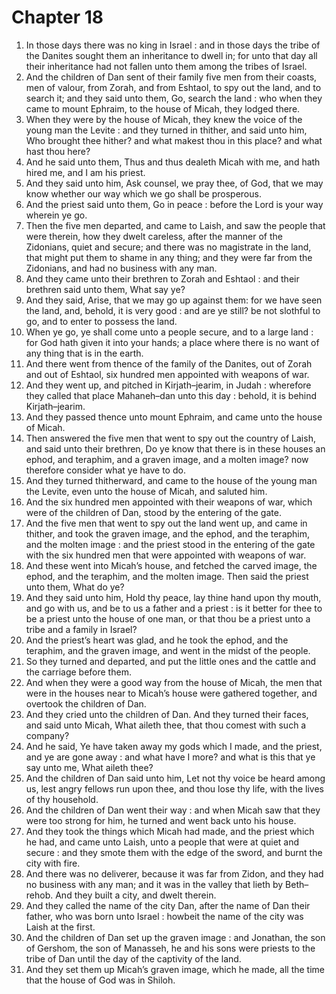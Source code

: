 # Chapter 18

1. In those days there was no king in Israel : and in those days the tribe of the Danites sought them an inheritance to dwell in; for unto that day all their inheritance had not fallen unto them among the tribes of Israel.
2. And the children of Dan sent of their family five men from their coasts, men of valour, from Zorah, and from Eshtaol, to spy out the land, and to search it; and they said unto them, Go, search the land : who when they came to mount Ephraim, to the house of Micah, they lodged there.
3. When they were by the house of Micah, they knew the voice of the young man the Levite : and they turned in thither, and said unto him, Who brought thee hither? and what makest thou in this place? and what hast thou here?
4. And he said unto them, Thus and thus dealeth Micah with me, and hath hired me, and I am his priest.
5. And they said unto him, Ask counsel, we pray thee, of God, that we may know whether our way which we go shall be prosperous.
6. And the priest said unto them, Go in peace : before the Lord is your way wherein ye go.
7. Then the five men departed, and came to Laish, and saw the people that were therein, how they dwelt careless, after the manner of the Zidonians, quiet and secure; and there was no magistrate in the land, that might put them to shame in any thing; and they were far from the Zidonians, and had no business with any man.
8. And they came unto their brethren to Zorah and Eshtaol : and their brethren said unto them, What say ye?
9. And they said, Arise, that we may go up against them: for we have seen the land, and, behold, it is very good : and are ye still? be not slothful to go, and to enter to possess the land.
10. When ye go, ye shall come unto a people secure, and to a large land : for God hath given it into your hands; a place where there is no want of any thing that is in the earth.
11. And there went from thence of the family of the Danites, out of Zorah and out of Eshtaol, six hundred men appointed with weapons of war.
12. And they went up, and pitched in Kirjath–jearim, in Judah : wherefore they called that place Mahaneh–dan unto this day : behold, it is behind Kirjath–jearim.
13. And they passed thence unto mount Ephraim, and came unto the house of Micah.
14. Then answered the five men that went to spy out the country of Laish, and said unto their brethren, Do ye know that there is in these houses an ephod, and teraphim, and a graven image, and a molten image? now therefore consider what ye have to do.
15. And they turned thitherward, and came to the house of the young man the Levite, even unto the house of Micah, and saluted him.
16. And the six hundred men appointed with their weapons of war, which were of the children of Dan, stood by the entering of the gate.
17. And the five men that went to spy out the land went up, and came in thither, and took the graven image, and the ephod, and the teraphim, and the molten image : and the priest stood in the entering of the gate with the six hundred men that were appointed with weapons of war.
18. And these went into Micah’s house, and fetched the carved image, the ephod, and the teraphim, and the molten image. Then said the priest unto them, What do ye?
19. And they said unto him, Hold thy peace, lay thine hand upon thy mouth, and go with us, and be to us a father and a priest : is it better for thee to be a priest unto the house of one man, or that thou be a priest unto a tribe and a family in Israel?
20. And the priest’s heart was glad, and he took the ephod, and the teraphim, and the graven image, and went in the midst of the people.
21. So they turned and departed, and put the little ones and the cattle and the carriage before them.
22. And when they were a good way from the house of Micah, the men that were in the houses near to Micah’s house were gathered together, and overtook the children of Dan.
23. And they cried unto the children of Dan. And they turned their faces, and said unto Micah, What aileth thee, that thou comest with such a company?
24. And he said, Ye have taken away my gods which I made, and the priest, and ye are gone away : and what have I more? and what is this that ye say unto me, What aileth thee?
25. And the children of Dan said unto him, Let not thy voice be heard among us, lest angry fellows run upon thee, and thou lose thy life, with the lives of thy household.
26. And the children of Dan went their way : and when Micah saw that they were too strong for him, he turned and went back unto his house.
27. And they took the things which Micah had made, and the priest which he had, and came unto Laish, unto a people that were at quiet and secure : and they smote them with the edge of the sword, and burnt the city with fire.
28. And there was no deliverer, because it was far from Zidon, and they had no business with any man; and it was in the valley that lieth by Beth–rehob. And they built a city, and dwelt therein.
29. And they called the name of the city Dan, after the name of Dan their father, who was born unto Israel : howbeit the name of the city was Laish at the first.
30. And the children of Dan set up the graven image : and Jonathan, the son of Gershom, the son of Manasseh, he and his sons were priests to the tribe of Dan until the day of the captivity of the land.
31. And they set them up Micah’s graven image, which he made, all the time that the house of God was in Shiloh.

